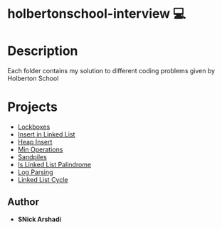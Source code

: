 # holbertonschool-interview :computer:
# Description
Each folder contains my solution to different coding problems given by Holberton School

# Projects
- [Lockboxes](./0x00-lockboxes)
- [Insert in Linked List](./0x01-insert_in_sorted_linked_list)
- [Heap Insert](./0x02-heap_insert)
- [Min Operations](./0x03-minimum_operations)
- [Sandpiles](./0x04-sandpiles)
- [Is Linked List Palindrome](./0x05-linked_list_palindrome)
- [Log Parsing](./0x06-log_parsing)
- [Linked List Cycle](./0x07-linked_list_cycle)

## Author
* **SNick Arshadi**


